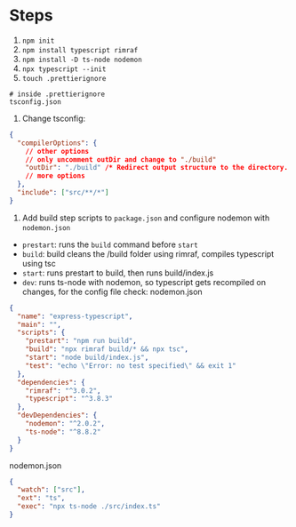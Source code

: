 # Steps

1. `npm init`
1. `npm install typescript rimraf`
1. `npm install -D ts-node nodemon`
1. `npx typescript --init`
1. `touch .prettierignore`

```
# inside .prettierignore
tsconfig.json
```

1. Change tsconfig:

```json
{
  "compilerOptions": {
    // other options
    // only uncomment outDir and change to "./build"
    "outDir": "./build" /* Redirect output structure to the directory. */
    // more options
  },
  "include": ["src/**/*"]
}
```

1. Add build step scripts to `package.json` and configure nodemon with `nodemon.json`

- `prestart`: runs the `build` command before `start`
- `build`: build cleans the /build folder using rimraf, compiles typescript using tsc
- `start`: runs prestart to build, then runs build/index.js
- `dev`: runs ts-node with nodemon, so typescript gets recompiled on changes, for the config file check: nodemon.json

```json
{
  "name": "express-typescript",
  "main": "",
  "scripts": {
    "prestart": "npm run build",
    "build": "npx rimraf build/* && npx tsc",
    "start": "node build/index.js",
    "test": "echo \"Error: no test specified\" && exit 1"
  },
  "dependencies": {
    "rimraf": "^3.0.2",
    "typescript": "^3.8.3"
  },
  "devDependencies": {
    "nodemon": "^2.0.2",
    "ts-node": "^8.8.2"
  }
}
```

nodemon.json

```json
{
  "watch": ["src"],
  "ext": "ts",
  "exec": "npx ts-node ./src/index.ts"
}
```
